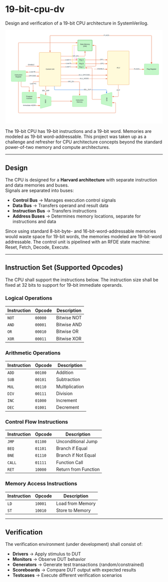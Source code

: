 # 19-bit-cpu-dv
Design and verification of a 19-bit CPU architecture in SystemVerilog.

![Block diagram](block_diagram.png)

The 19-bit CPU has 19-bit instructions and a 19-bit word. Memories are modeled as 19-bit word-addressable.
This project was taken up as a challenge and refresher for CPU architecture concepts beyond the standard power-of-two memory and compute architectures.

---

## **Design**
The CPU is designed for a **Harvard architecture** with separate instruction and data memories and buses.  
Signals are separated into buses:
- **Control Bus** → Manages execution control signals
- **Data Bus** → Transfers operand and result data
- **Instruction Bus** → Transfers instructions
- **Address Buses** → Determines memory locations, separate for instructions and data

Since using standard 8-bit-byte- and 16-bit-word-addressable memories would waste space for 19-bit words, the memories modeled are 19-bit-word addressable. The control unit is pipelined with an RFDE state machine: Reset, Fetch, Decode, Execute.

---


## **Instruction Set (Supported Opcodes)**
The CPU shall support the instructions below. The instruction size shall be fixed at 32 bits to support for 19-bit immediate operands.

### **Logical Operations**
| Instruction | Opcode  | Description |
|------------|---------|-------------|
| `NOT`      | `00000` | Bitwise NOT |
| `AND`      | `00001` | Bitwise AND |
| `OR`       | `00010` | Bitwise OR  |
| `XOR`      | `00011` | Bitwise XOR |

### **Arithmetic Operations**
| Instruction | Opcode  | Description |
|------------|---------|-------------|
| `ADD`      | `00100` | Addition    |
| `SUB`      | `00101` | Subtraction |
| `MUL`      | `00110` | Multiplication |
| `DIV`      | `00111` | Division    |
| `INC`      | `01000` | Increment   |
| `DEC`      | `01001` | Decrement   |

### **Control Flow Instructions**
| Instruction | Opcode  | Description |
|------------|---------|-------------|
| `JMP`      | `01100` | Unconditional Jump |
| `BEQ`      | `01101` | Branch if Equal   |
| `BNE`      | `01110` | Branch if Not Equal |
| `CALL`     | `01111` | Function Call |
| `RET`      | `10000` | Return from Function |

### **Memory Access Instructions**
| Instruction | Opcode  | Description |
|------------|---------|-------------|
| `LD`       | `10001` | Load from Memory |
| `ST`       | `10010` | Store to Memory  |

---

## **Verification**

The verification environment (under development) shall consist of:
- **Drivers** → Apply stimulus to DUT  
- **Monitors** → Observe DUT behavior  
- **Generators** → Generate test transactions (random/constrained)  
- **Scoreboards** → Compare DUT output with expected results  
- **Testcases** → Execute different verification scenarios  
